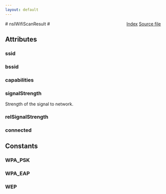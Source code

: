 ```yaml
---
layout: default
---
```

<div class='links' style='float:right'><a href="../index.html">Index</a>
<a href="http://dxr.mozilla.org/mozilla-central/source/dom/wifi/nsIWifi.idl">Source file</a>
</div>
# nsIWifiScanResult #

## Attributes ##

### ssid ###

### bssid ###

### capabilities ###

### signalStrength ###
  
Strength of the signal to network.  
  

### relSignalStrength ###

### connected ###

## Constants ##

### WPA_PSK ###

### WPA_EAP ###

### WEP ###
